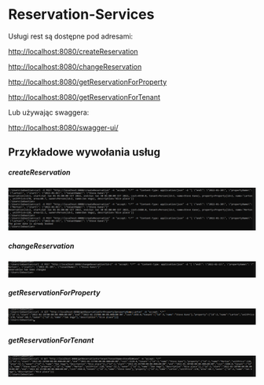 # **Reservation-Services**

Usługi rest są dostępne pod adresami:

[http://localhost:8080/createReservation](http://localhost:8080/getReservationForTenant)

[http://localhost:8080/changeReservation](http://localhost:8080/getReservationForTenant)

[http://localhost:8080/getReservationForProperty](http://localhost:8080/getReservationForTenant)

[http://localhost:8080/getReservationForTenant](http://localhost:8080/getReservationForTenant)

Lub używając swaggera:

[http://localhost:8080/swagger-ui/](http://localhost:8080/swagger-ui/)

## **Przykładowe wywołania usług**

##### createReservation
![img.png](readme-img/img.png)
##### changeReservation
![img_1.png](readme-img/img_1.png)

##### getReservationForProperty
![img_2.png](readme-img/img_2.png)
##### getReservationForTenant
![img_3.png](readme-img/img_3.png)